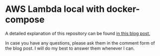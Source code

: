 # AWS Lambda local with docker-compose

A detailed explanation of this repository can be found [in this blog post.](https://rafrasenberg.com/run-aws-lambda-locally/)

In case you have any questions, please ask them in the comment form of the blog post. I will do my best to answer them whenever I can.
